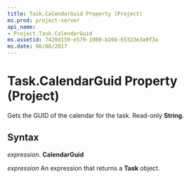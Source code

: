 ```yaml
---
title: Task.CalendarGuid Property (Project)
ms.prod: project-server
api_name:
- Project.Task.CalendarGuid
ms.assetid: 7420d159-e579-1989-b266-65323e3a9f3a
ms.date: 06/08/2017
---
```



# Task.CalendarGuid Property (Project)

Gets the GUID of the calendar for the task. Read-only **String**.


## Syntax

 _expression_. **CalendarGuid**

 _expression_ An expression that returns a **Task** object.


